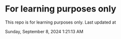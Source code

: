 # For learning purposes only
This repo is for learning purposes only.
Last updated at

Sunday, September 8, 2024 1:21:13 AM

